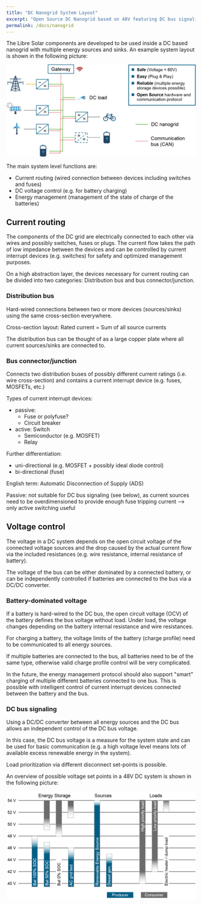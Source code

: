 ```yaml
---
title: "DC Nanogrid System Layout"
excerpt: "Open Source DC Nanogrid based on 48V featuring DC bus signaling for reliable basic communication"
permalink: /docs/nanogrid
---
```


The Libre Solar components are developed to be used inside a DC based nanogrid with multiple energy sources and sinks. An example system layout is shown in the following picture:

![DC nanogrid overview](/images/dc_nanogrid_overview.png)

The main system level functions are:

- Current routing (wired connection between devices including switches and fuses)
- DC voltage control (e.g. for battery charging)
- Energy management (management of the state of charge of the batteries)

## Current routing

The components of the DC grid are electrically connected to each other via wires and possibly switches, fuses or plugs. The current flow takes the path of low impedance between the devices and can be controlled by current interrupt devices (e.g. switches) for safety and optimized management purposes.

On a high abstraction layer, the devices necessary for current routing can be divided into two categories: Distribution bus and bus connector/junction.

### Distribution bus

Hard-wired connections between two or more devices (sources/sinks) using the same cross-section everywhere.

Cross-section layout: Rated current = Sum of all source currents

The distribution bus can be thought of as a large copper plate where all current sources/sinks are connected to.

### Bus connector/junction

Connects two distribution buses of possibly different current ratings (i.e. wire cross-section) and contains a current interrupt device (e.g. fuses, MOSFETs, etc.)

Types of current interrupt devices:

- passive: 
	- Fuse or polyfuse?
	- Circuit breaker
- active: Switch
	- Semiconductor (e.g. MOSFET)
	- Relay

Further differentiation:

- uni-directional (e.g. MOSFET + possibly ideal diode control)
- bi-directional (fuse)

English term: Automatic Disconnection of Supply (ADS)

Passive: not suitable for DC bus signaling (see below), as current sources need to be overdimensioned to provide enough fuse tripping current --> only active switching useful

## Voltage control

The voltage in a DC system depends on the open circuit voltage of the connected voltage sources and the drop caused by the actual current flow via the included resistances (e.g. wire resistance, internal resistance of battery).

The voltage of the bus can be either dominated by a connected battery, or can be independently controlled if batteries are connected to the bus via a DC/DC converter.

### Battery-dominated voltage

If a battery is hard-wired to the DC bus, the open circuit voltage (OCV) of the battery defines the bus voltage without load. Under load, the voltage changes depending on the battery internal resistance and wire resistances.

For charging a battery, the voltage limits of the battery (charge profile) need to be communicated to all energy sources.

If multiple batteries are connected to the bus, all batteries need to be of the same type, otherwise valid charge profile control will be very complicated.

In the future, the energy management protocol should also support "smart" charging of multiple different batteries connected to one bus. This is possible with intelligent control of current interrupt devices connected between the battery and the bus.


### DC bus signaling

Using a DC/DC converter between all energy sources and the DC bus allows an independent control of the DC bus voltage.

In this case, the DC bus voltage is a measure for the system state and can be used for basic communication (e.g. a high voltage level means lots of available excess renewable energy in the system).

Load prioritization via different disconnect set-points is possible.

An overview of possible voltage set points in a 48V DC system is shown in the following picture:

![DC bus signaling example for 48V system](/images/dc_bus_signaling.png)